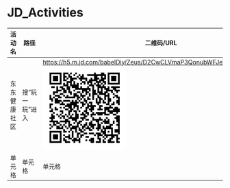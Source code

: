 # JD_Activities

| 活动名 | 路径 | 二维码/URL | 备注 |
| -----| ---- | ---- | ---- |
| 东东健康社区 | 搜“玩一玩”进入 | https://h5.m.jd.com/babelDiy/Zeus/D2CwCLVmaP3QonubWFJeTVhYRyT/index.html<br>![东东健康社区] |  |
| 单元格 | 单元格 | 单元格 | 单元格 |


[东东健康社区]: https://github.com/Qitain/JD_Activities/blob/18d3900a493755956c63d89d448dd43e58f8a4cb/images/%E4%B8%9C%E4%B8%9C%E5%81%A5%E5%BA%B7%E7%A4%BE%E5%8C%BA.png
